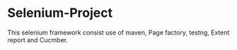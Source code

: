 # Selenium-Project
This selenium framework consist use of maven, Page factory, testng, Extent report and Cucmber.
